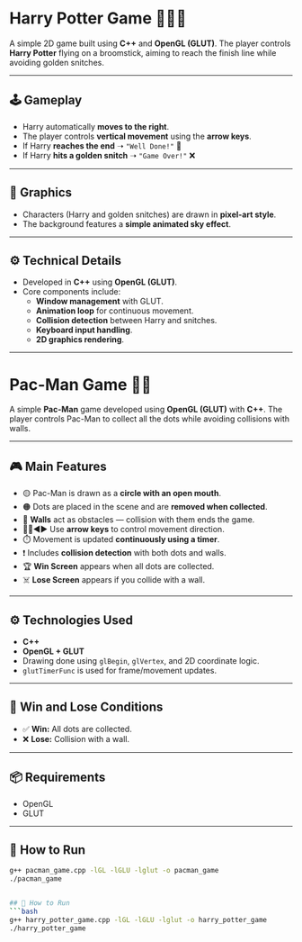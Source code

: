 # Harry Potter Game 🧙‍♂️✨

A simple 2D game built using **C++** and **OpenGL (GLUT)**. The player controls **Harry Potter** flying on a broomstick, aiming to reach the finish line while avoiding golden snitches.

---

## 🕹️ Gameplay

- Harry automatically **moves to the right**.
- The player controls **vertical movement** using the **arrow keys**.
- If Harry **reaches the end** ➝ `"Well Done!"` 🎉
- If Harry **hits a golden snitch** ➝ `"Game Over!"` ❌

---

## 🎨 Graphics

- Characters (Harry and golden snitches) are drawn in **pixel-art style**.
- The background features a **simple animated sky effect**.

---

## ⚙️ Technical Details

- Developed in **C++** using **OpenGL (GLUT)**.
- Core components include:
  - **Window management** with GLUT.
  - **Animation loop** for continuous movement.
  - **Collision detection** between Harry and snitches.
  - **Keyboard input handling**.
  - **2D graphics rendering**.

---

# Pac-Man Game 👻🍒

A simple **Pac-Man** game developed using **OpenGL (GLUT)** with **C++**. The player controls Pac-Man to collect all the dots while avoiding collisions with walls.

---

## 🎮 Main Features

- 🟡 Pac-Man is drawn as a **circle with an open mouth**.
- 🟠 Dots are placed in the scene and are **removed when collected**.
- 🧱 **Walls** act as obstacles — collision with them ends the game.
- 🔼🔽◀️▶️ Use **arrow keys** to control movement direction.
- ⏱️ Movement is updated **continuously using a timer**.
- ❗ Includes **collision detection** with both dots and walls.
- 🏆 **Win Screen** appears when all dots are collected.
- ☠️ **Lose Screen** appears if you collide with a wall.

---

## ⚙️ Technologies Used

- **C++**
- **OpenGL + GLUT**
- Drawing done using `glBegin`, `glVertex`, and 2D coordinate logic.
- `glutTimerFunc` is used for frame/movement updates.

---

## 🏁 Win and Lose Conditions

- ✅ **Win:** All dots are collected.
- ❌ **Lose:** Collision with a wall.

---

## 📦 Requirements

- OpenGL
- GLUT

---

## 🚀 How to Run
```bash
g++ pacman_game.cpp -lGL -lGLU -lglut -o pacman_game
./pacman_game


## 🚀 How to Run
```bash
g++ harry_potter_game.cpp -lGL -lGLU -lglut -o harry_potter_game
./harry_potter_game
